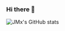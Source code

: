 ### Hi there 👋


![JMx's GitHub stats](https://github-readme-stats.vercel.app/api?username=jiandandaoxingfu&show_icons=true&theme=radical)
